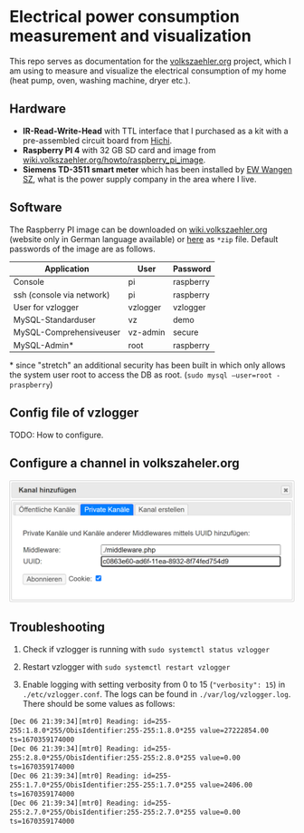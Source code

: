 # Electrical power consumption measurement and visualization

This repo serves as documentation for the [volkszaehler.org](https://github.com/volkszaehler/volkszaehler.org) project, which I am using to measure and visualize the electrical consumption of my home (heat pump, oven, washing machine, dryer etc.).

## Hardware

* **IR-Read-Write-Head** with TTL interface that I purchased as a kit with a pre-assembled circuit board from [Hichi]( https://www.photovoltaikforum.com/thread/141332-neue-lesekopf-baus%C3%A4tze-ohne-smd-l%C3%B6ten/).
* **Raspberry PI 4** with 32 GB SD card and image from [wiki.volkszaehler.org/howto/raspberry_pi_image](https://wiki.volkszaehler.org/howto/raspberry_pi_image).
* **Siemens TD-3511 smart meter** which has been installed by [EW Wangen SZ]( https://www.ewwangensz.ch/), what is the power supply company in the area where I live.

## Software

The Raspberry PI image can be downloaded on [wiki.volkszaehler.org](https://wiki.volkszaehler.org/howto/raspberry_pi_image) (website only in German language available) or [here](https://demo.volkszaehler.org/downloads/volkszaehler_latest.zip) as `*zip` file. Default passwords of the image are as follows.

| Application                 | User         | Password  |
|-----------------------------|--------------|-----------|
| Console                     | pi           | raspberry |
| ssh (console via network)   | pi           | raspberry |
| User for vzlogger           | vzlogger     | vzlogger  |
| MySQL-Standarduser          | vz           | demo      |
| MySQL-Comprehensiveuser     | vz-admin     | secure    |
| MySQL-Admin*                | root         | raspberry |

\* since "stretch" an additional security has been built in which only allows the system user root to access the DB as root. (`sudo mysql –user=root -praspberry`)

## Config file of vzlogger

TODO: How to configure.

## Configure a channel in volkszaheler.org

![Screenhsot of channel adding](./docs/2022-12-06_configure_a_channel_in_volkszaehler.org.png)

## Troubleshooting

1. Check if vzlogger is running with `sudo systemctl status vzlogger`

2. Restart vzlogger with `sudo systemctl restart vzlogger`

3. Enable logging with setting verbosity from 0 to 15 (`"verbosity": 15`) in `./etc/vzlogger.conf`. The logs can be found in `./var/log/vzlogger.log`. There should be some values as follows:

```text
[Dec 06 21:39:34][mtr0] Reading: id=255-255:1.8.0*255/ObisIdentifier:255-255:1.8.0*255 value=27222854.00 ts=1670359174000
[Dec 06 21:39:34][mtr0] Reading: id=255-255:2.8.0*255/ObisIdentifier:255-255:2.8.0*255 value=0.00 ts=1670359174000
[Dec 06 21:39:34][mtr0] Reading: id=255-255:1.7.0*255/ObisIdentifier:255-255:1.7.0*255 value=2406.00 ts=1670359174000
[Dec 06 21:39:34][mtr0] Reading: id=255-255:2.7.0*255/ObisIdentifier:255-255:2.7.0*255 value=0.00 ts=1670359174000
```
